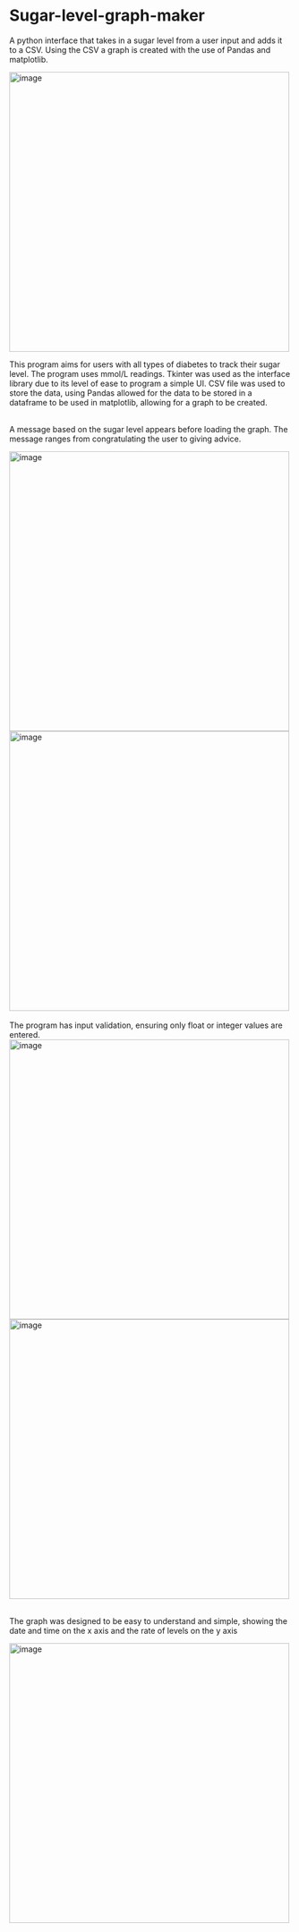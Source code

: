 # Sugar-level-graph-maker
A python interface that takes in a sugar level from a user input and adds it to a CSV. Using the CSV a graph is created with the use of Pandas and matplotlib.

<img width="500" height="500" alt="image" src="https://github.com/user-attachments/assets/22e5f852-ec3e-412a-afa8-4e4329806e5f" />

This program aims for users with all types of diabetes to track their sugar level. The program uses mmol/L readings. Tkinter was used as the interface library due to its level of ease to program a simple UI. CSV file was used to store the data, using Pandas allowed for the data to be stored in a dataframe to be used in matplotlib, allowing for a graph to be created.
<br>
<br>

A message based on the sugar level appears before loading the graph. The message ranges from congratulating the user to giving advice.
<br>

<img width="500" height="500" alt="image" src="https://github.com/user-attachments/assets/333fb9ee-76c0-4592-970d-712c2f277b59" />
<img width="500" height="500" alt="image" src="https://github.com/user-attachments/assets/229453d3-ac14-4399-b726-26ebce75c4cb" />



<br>
<br>
The program has input validation, ensuring only float or integer values are entered. 
<br>

<img width="500" height="500" alt="image" src="https://github.com/user-attachments/assets/049c51b1-8464-4db7-abe6-7efd8119ac58" />
<img width="500" height="500" alt="image" src="https://github.com/user-attachments/assets/a891efab-89ad-4715-a372-ec90aee52c39" />

<br>
<br>

The graph was designed to be easy to understand and simple, showing the date and time on the x axis and the rate of levels on the y axis
<br>

<img width="500" height="500" alt="image" src="https://github.com/user-attachments/assets/43b2d0ee-58ef-4be0-a40b-735deccdc357" />
